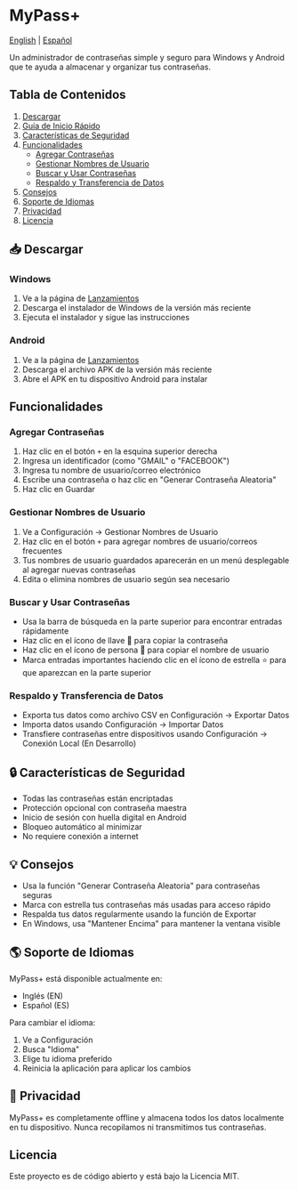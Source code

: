 # MyPass+

[English](../README.md) | [Español](README.es.md)

Un administrador de contraseñas simple y seguro para Windows y Android que te ayuda a almacenar y organizar tus contraseñas.

## Tabla de Contenidos
1. [Descargar](#-descargar)
2. [Guía de Inicio Rápido](#-guía-de-inicio-rápido)
3. [Características de Seguridad](#-características-de-seguridad)
4. [Funcionalidades](#funcionalidades)
   - [Agregar Contraseñas](#agregar-contraseñas)
   - [Gestionar Nombres de Usuario](#gestionar-nombres-de-usuario)
   - [Buscar y Usar Contraseñas](#buscar-y-usar-contraseñas)
   - [Respaldo y Transferencia de Datos](#respaldo-y-transferencia-de-datos)
5. [Consejos](#-consejos)
6. [Soporte de Idiomas](#-soporte-de-idiomas)
7. [Privacidad](#-privacidad)
8. [Licencia](#licencia)

## 📥 Descargar

### Windows
1. Ve a la página de [Lanzamientos](../../releases)
2. Descarga el instalador de Windows de la versión más reciente
3. Ejecuta el instalador y sigue las instrucciones

### Android
1. Ve a la página de [Lanzamientos](../../releases)
2. Descarga el archivo APK de la versión más reciente
3. Abre el APK en tu dispositivo Android para instalar

## Funcionalidades

### Agregar Contraseñas
1. Haz clic en el botón `+` en la esquina superior derecha
2. Ingresa un identificador (como "GMAIL" o "FACEBOOK")
3. Ingresa tu nombre de usuario/correo electrónico
4. Escribe una contraseña o haz clic en "Generar Contraseña Aleatoria"
5. Haz clic en Guardar

### Gestionar Nombres de Usuario
1. Ve a Configuración → Gestionar Nombres de Usuario
2. Haz clic en el botón `+` para agregar nombres de usuario/correos frecuentes
3. Tus nombres de usuario guardados aparecerán en un menú desplegable al agregar nuevas contraseñas
4. Edita o elimina nombres de usuario según sea necesario

### Buscar y Usar Contraseñas
- Usa la barra de búsqueda en la parte superior para encontrar entradas rápidamente
- Haz clic en el ícono de llave 🔑 para copiar la contraseña
- Haz clic en el ícono de persona 👤 para copiar el nombre de usuario
- Marca entradas importantes haciendo clic en el ícono de estrella ⭐ para que aparezcan en la parte superior

### Respaldo y Transferencia de Datos
- Exporta tus datos como archivo CSV en Configuración → Exportar Datos
- Importa datos usando Configuración → Importar Datos
- Transfiere contraseñas entre dispositivos usando Configuración → Conexión Local (En Desarrollo)

## 🔒 Características de Seguridad

- Todas las contraseñas están encriptadas
- Protección opcional con contraseña maestra
- Inicio de sesión con huella digital en Android
- Bloqueo automático al minimizar
- No requiere conexión a internet

## 💡 Consejos

- Usa la función "Generar Contraseña Aleatoria" para contraseñas seguras
- Marca con estrella tus contraseñas más usadas para acceso rápido
- Respalda tus datos regularmente usando la función de Exportar
- En Windows, usa "Mantener Encima" para mantener la ventana visible

## 🌎 Soporte de Idiomas

MyPass+ está disponible actualmente en:
- Inglés (EN)
- Español (ES)

Para cambiar el idioma:
1. Ve a Configuración
2. Busca "Idioma"
3. Elige tu idioma preferido
4. Reinicia la aplicación para aplicar los cambios

## 🔐 Privacidad

MyPass+ es completamente offline y almacena todos los datos localmente en tu dispositivo. Nunca recopilamos ni transmitimos tus contraseñas.

## Licencia

Este proyecto es de código abierto y está bajo la Licencia MIT.
